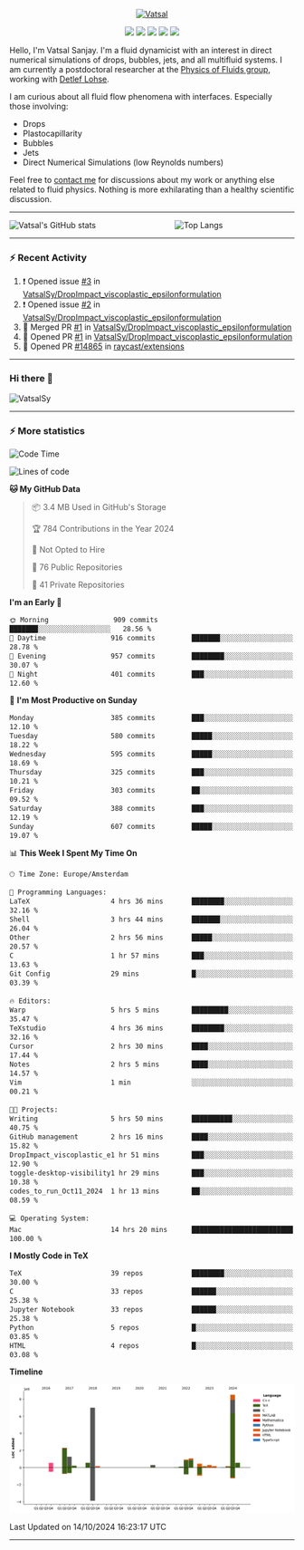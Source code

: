 <center>

[<img alt="Vatsal" width="200px" src="https://www.dropbox.com/s/dxyybgtblo8er6h/Logo_Vatsal_Vector.png?raw=1">](https://www.vatsalsanjay.com)

[<img src="https://img.shields.io/badge/googlescholar-4285F4?&style=for-the-badge&logo=googlescholar&logoColor=white">](https://scholar.google.com/citations?hl=en&user=67aQviYAAAAJ)
[<img src="https://img.shields.io/static/v1.svg?&style=for-the-badge&logo=ResearchGate&label=&message=ResearchGate&logoColor=white&color=green">](https://www.researchgate.net/profile/Vatsal-Sanjay-2)
[<img src="https://img.shields.io/badge/twitter-1DA1F2?&style=for-the-badge&logo=twitter&logoColor=white">](https://twitter.com/VatsalSanjay)
[<img src="https://img.shields.io/badge/linkedin-0A66C2?&style=for-the-badge&logo=linkedin">](https://www.linkedin.com/in/vatsalsanjay/)
[<img src="https://img.shields.io/badge/orcid-A6CE39?&style=for-the-badge&logo=orcid&logoColor=white">](https://orcid.org/0000-0002-4293-6099)

</center>

Hello, I'm Vatsal Sanjay. I'm a fluid dynamicist with an interest in direct numerical simulations of drops, bubbles, jets, and all multifluid systems. I am currently a postdoctoral researcher at the [Physics of Fluids group](https://pof.tnw.utwente.nl), working with [Detlef Lohse](https://en.wikipedia.org/wiki/Detlef_Lohse). 

I am curious about all fluid flow phenomena with interfaces. Especially those involving:

- Drops
- Plastocapillarity
- Bubbles
- Jets
- Direct Numerical Simulations (low Reynolds numbers)

Feel free to [contact me](mailto:contact@vatsalsanjay.com) for discussions about my work or anything else related to fluid physics. Nothing is more exhilarating than a healthy scientific discussion.

<!-- ![Vatsal's GitHub stats](https://github-readme-stats-xi-wine-74.vercel.app/api?username=VatsalSy&show_icons=true&theme=vision-friendly-dark)

![Top Langs](https://github-readme-stats-xi-wine-74.vercel.app/api/top-langs/?username=VatsalSy&layout=compact&theme=vision-friendly-dark) -->

---
<div style="display: flex; justify-content: space-between;">
    <img src="https://github-readme-stats-xi-wine-74.vercel.app/api?username=VatsalSy&show_icons=true&theme=vision-friendly-dark" alt="Vatsal's GitHub stats" style="width: 55%;">
    <img src="https://github-readme-stats-xi-wine-74.vercel.app/api/top-langs/?username=VatsalSy&layout=compact&theme=vision-friendly-dark" alt="Top Langs" style="width: 42%;">
</div>

---

### :zap: Recent Activity

<!--START_SECTION:activity-->
1. ❗ Opened issue [#3](https://github.com/VatsalSy/DropImpact_viscoplastic_epsilonformulation/issues/3) in [VatsalSy/DropImpact_viscoplastic_epsilonformulation](https://github.com/VatsalSy/DropImpact_viscoplastic_epsilonformulation)
2. ❗ Opened issue [#2](https://github.com/VatsalSy/DropImpact_viscoplastic_epsilonformulation/issues/2) in [VatsalSy/DropImpact_viscoplastic_epsilonformulation](https://github.com/VatsalSy/DropImpact_viscoplastic_epsilonformulation)
3. 🎉 Merged PR [#1](https://github.com/VatsalSy/DropImpact_viscoplastic_epsilonformulation/pull/1) in [VatsalSy/DropImpact_viscoplastic_epsilonformulation](https://github.com/VatsalSy/DropImpact_viscoplastic_epsilonformulation)
4. 💪 Opened PR [#1](https://github.com/VatsalSy/DropImpact_viscoplastic_epsilonformulation/pull/1) in [VatsalSy/DropImpact_viscoplastic_epsilonformulation](https://github.com/VatsalSy/DropImpact_viscoplastic_epsilonformulation)
5. 💪 Opened PR [#14865](https://github.com/raycast/extensions/pull/14865) in [raycast/extensions](https://github.com/raycast/extensions)
<!--END_SECTION:activity-->
---

### Hi there 👋
<p align="left"> <img src="https://komarev.com/ghpvc/?username=VatsalSy&label=Profile%20views&color=orange&style=for-the-badge" alt="VatsalSy" /> </p>

---
### :zap: More statistics

<!--START_SECTION:waka-->
![Code Time](http://img.shields.io/badge/Code%20Time-393%20hrs%2046%20mins-blue)

![Lines of code](https://img.shields.io/badge/From%20Hello%20World%20I%27ve%20Written-24.5%20million%20lines%20of%20code-blue)

**🐱 My GitHub Data** 

> 📦 3.4 MB Used in GitHub's Storage 
 > 
> 🏆 784 Contributions in the Year 2024
 > 
> 🚫 Not Opted to Hire
 > 
> 📜 76 Public Repositories 
 > 
> 🔑 41 Private Repositories 
 > 
**I'm an Early 🐤** 

```text
🌞 Morning                909 commits         ███████░░░░░░░░░░░░░░░░░░   28.56 % 
🌆 Daytime                916 commits         ███████░░░░░░░░░░░░░░░░░░   28.78 % 
🌃 Evening                957 commits         ████████░░░░░░░░░░░░░░░░░   30.07 % 
🌙 Night                  401 commits         ███░░░░░░░░░░░░░░░░░░░░░░   12.60 % 
```
📅 **I'm Most Productive on Sunday** 

```text
Monday                   385 commits         ███░░░░░░░░░░░░░░░░░░░░░░   12.10 % 
Tuesday                  580 commits         █████░░░░░░░░░░░░░░░░░░░░   18.22 % 
Wednesday                595 commits         █████░░░░░░░░░░░░░░░░░░░░   18.69 % 
Thursday                 325 commits         ███░░░░░░░░░░░░░░░░░░░░░░   10.21 % 
Friday                   303 commits         ██░░░░░░░░░░░░░░░░░░░░░░░   09.52 % 
Saturday                 388 commits         ███░░░░░░░░░░░░░░░░░░░░░░   12.19 % 
Sunday                   607 commits         █████░░░░░░░░░░░░░░░░░░░░   19.07 % 
```


📊 **This Week I Spent My Time On** 

```text
🕑︎ Time Zone: Europe/Amsterdam

💬 Programming Languages: 
LaTeX                    4 hrs 36 mins       ████████░░░░░░░░░░░░░░░░░   32.16 % 
Shell                    3 hrs 44 mins       ███████░░░░░░░░░░░░░░░░░░   26.04 % 
Other                    2 hrs 56 mins       █████░░░░░░░░░░░░░░░░░░░░   20.57 % 
C                        1 hr 57 mins        ███░░░░░░░░░░░░░░░░░░░░░░   13.63 % 
Git Config               29 mins             █░░░░░░░░░░░░░░░░░░░░░░░░   03.39 % 

🔥 Editors: 
Warp                     5 hrs 5 mins        █████████░░░░░░░░░░░░░░░░   35.47 % 
TeXstudio                4 hrs 36 mins       ████████░░░░░░░░░░░░░░░░░   32.16 % 
Cursor                   2 hrs 30 mins       ████░░░░░░░░░░░░░░░░░░░░░   17.44 % 
Notes                    2 hrs 5 mins        ████░░░░░░░░░░░░░░░░░░░░░   14.57 % 
Vim                      1 min               ░░░░░░░░░░░░░░░░░░░░░░░░░   00.21 % 

🐱‍💻 Projects: 
Writing                  5 hrs 50 mins       ██████████░░░░░░░░░░░░░░░   40.75 % 
GitHub management        2 hrs 16 mins       ████░░░░░░░░░░░░░░░░░░░░░   15.82 % 
DropImpact_viscoplastic_e1 hr 51 mins        ███░░░░░░░░░░░░░░░░░░░░░░   12.90 % 
toggle-desktop-visibility1 hr 29 mins        ███░░░░░░░░░░░░░░░░░░░░░░   10.38 % 
codes_to_run_Oct11_2024  1 hr 13 mins        ██░░░░░░░░░░░░░░░░░░░░░░░   08.59 % 

💻 Operating System: 
Mac                      14 hrs 20 mins      █████████████████████████   100.00 % 
```

**I Mostly Code in TeX** 

```text
TeX                      39 repos            ████████░░░░░░░░░░░░░░░░░   30.00 % 
C                        33 repos            ██████░░░░░░░░░░░░░░░░░░░   25.38 % 
Jupyter Notebook         33 repos            ██████░░░░░░░░░░░░░░░░░░░   25.38 % 
Python                   5 repos             █░░░░░░░░░░░░░░░░░░░░░░░░   03.85 % 
HTML                     4 repos             █░░░░░░░░░░░░░░░░░░░░░░░░   03.08 % 
```



**Timeline**

![Lines of Code chart](https://raw.githubusercontent.com/VatsalSy/VatsalSy/main/assets/bar_graph.png)


 Last Updated on 14/10/2024 16:23:17 UTC
<!--END_SECTION:waka-->
---
